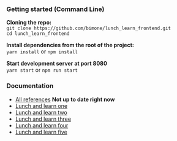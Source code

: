 ### Getting started (Command Line)
**Cloning the repo:** </br>
`git clone https://github.com/bimone/lunch_learn_frontend.git`</br>
`cd lunch_learn_frontend`

**Install dependencies from the root of the project:** </br>
`yarn install` or `npm install`

**Start development server at port 8080** </br>
`yarn start` or `npm run start`

### Documentation
- [All references](https://github.com/bimone/lunch_learn_frontend/blob/master/COMBINED.md) **Not up to date right now**
- [Lunch and learn one](https://github.com/bimone/lunch_learn_frontend/blob/master/LUNCH_ONE.md)
- [Lunch and learn two](https://github.com/bimone/lunch_learn_frontend/blob/master/LUNCH_TWO.md)
- [Lunch and learn three](https://github.com/bimone/lunch_learn_frontend/blob/master/LUNCH_THREE.md)
- [Lunch and learn four](https://github.com/bimone/lunch_learn_frontend/blob/master/LUNCH_FOUR.md)
- [Lunch and learn five](https://github.com/bimone/lunch_learn_frontend/blob/master/LUNCH_FIVE.md)